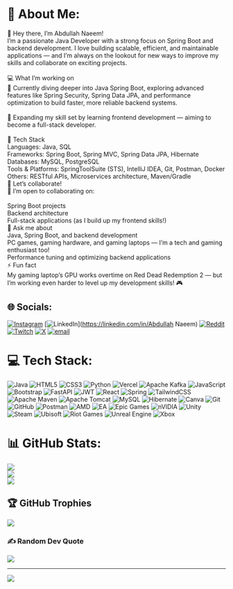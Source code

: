 # 💫 About Me:
👋 Hey there, I’m Abdullah Naeem!<br>I’m a passionate Java Developer with a strong focus on Spring Boot and backend development. I love building scalable, efficient, and maintainable applications — and I’m always on the lookout for new ways to improve my skills and collaborate on exciting projects.<br><br>💻 What I’m working on<br>🔭 Currently diving deeper into Java Spring Boot, exploring advanced features like Spring Security, Spring Data JPA, and performance optimization to build faster, more reliable backend systems.<br><br>🌱 Expanding my skill set by learning frontend development — aiming to become a full-stack developer.<br><br>🔧 Tech Stack<br>Languages: Java, SQL<br>Frameworks: Spring Boot, Spring MVC, Spring Data JPA, Hibernate<br>Databases: MySQL, PostgreSQL<br>Tools & Platforms: SpringToolSuite (STS), IntelliJ IDEA, Git, Postman, Docker<br>Others: RESTful APIs, Microservices architecture, Maven/Gradle<br>🤝 Let’s collaborate!<br>👯 I’m open to collaborating on:<br><br>Spring Boot projects<br>Backend architecture<br>Full-stack applications (as I build up my frontend skills!)<br>💬 Ask me about<br>Java, Spring Boot, and backend development<br>PC games, gaming hardware, and gaming laptops — I’m a tech and gaming enthusiast too!<br>Performance tuning and optimizing backend applications<br>⚡ Fun fact<br>My gaming laptop’s GPU works overtime on Red Dead Redemption 2 — but I’m working even harder to level up my development skills! 🎮


## 🌐 Socials:
[![Instagram](https://img.shields.io/badge/Instagram-%23E4405F.svg?logo=Instagram&logoColor=white)](https://instagram.com/abdullah_naeem76) [![LinkedIn](https://img.shields.io/badge/LinkedIn-%230077B5.svg?logo=linkedin&logoColor=white)](https://linkedin.com/in/Abdullah Naeem) [![Reddit](https://img.shields.io/badge/Reddit-%23FF4500.svg?logo=Reddit&logoColor=white)](https://reddit.com/user/_Abdullah_Naeem_) [![Twitch](https://img.shields.io/badge/Twitch-%239146FF.svg?logo=Twitch&logoColor=white)](https://twitch.tv/kevinsama11_) [![X](https://img.shields.io/badge/X-black.svg?logo=X&logoColor=white)](https://x.com/@AbdullahNaeem) [![email](https://img.shields.io/badge/Email-D14836?logo=gmail&logoColor=white)](mailto:naeemabdullah215@gmail.com) 

# 💻 Tech Stack:
![Java](https://img.shields.io/badge/java-%23ED8B00.svg?style=for-the-badge&logo=openjdk&logoColor=white) ![HTML5](https://img.shields.io/badge/html5-%23E34F26.svg?style=for-the-badge&logo=html5&logoColor=white) ![CSS3](https://img.shields.io/badge/css3-%231572B6.svg?style=for-the-badge&logo=css3&logoColor=white) ![Python](https://img.shields.io/badge/python-3670A0?style=for-the-badge&logo=python&logoColor=ffdd54) ![Vercel](https://img.shields.io/badge/vercel-%23000000.svg?style=for-the-badge&logo=vercel&logoColor=white) ![Apache Kafka](https://img.shields.io/badge/Apache%20Kafka-000?style=for-the-badge&logo=apachekafka) ![JavaScript](https://img.shields.io/badge/javascript-%23323330.svg?style=for-the-badge&logo=javascript&logoColor=%23F7DF1E) ![Bootstrap](https://img.shields.io/badge/bootstrap-%238511FA.svg?style=for-the-badge&logo=bootstrap&logoColor=white) ![FastAPI](https://img.shields.io/badge/FastAPI-005571?style=for-the-badge&logo=fastapi) ![JWT](https://img.shields.io/badge/JWT-black?style=for-the-badge&logo=JSON%20web%20tokens) ![React](https://img.shields.io/badge/react-%2320232a.svg?style=for-the-badge&logo=react&logoColor=%2361DAFB) ![Spring](https://img.shields.io/badge/spring-%236DB33F.svg?style=for-the-badge&logo=spring&logoColor=white) ![TailwindCSS](https://img.shields.io/badge/tailwindcss-%2338B2AC.svg?style=for-the-badge&logo=tailwind-css&logoColor=white) ![Apache Maven](https://img.shields.io/badge/Apache%20Maven-C71A36?style=for-the-badge&logo=Apache%20Maven&logoColor=white) ![Apache Tomcat](https://img.shields.io/badge/apache%20tomcat-%23F8DC75.svg?style=for-the-badge&logo=apache-tomcat&logoColor=black) ![MySQL](https://img.shields.io/badge/mysql-4479A1.svg?style=for-the-badge&logo=mysql&logoColor=white) ![Hibernate](https://img.shields.io/badge/Hibernate-59666C?style=for-the-badge&logo=Hibernate&logoColor=white) ![Canva](https://img.shields.io/badge/Canva-%2300C4CC.svg?style=for-the-badge&logo=Canva&logoColor=white) ![Git](https://img.shields.io/badge/git-%23F05033.svg?style=for-the-badge&logo=git&logoColor=white) ![GitHub](https://img.shields.io/badge/github-%23121011.svg?style=for-the-badge&logo=github&logoColor=white) ![Postman](https://img.shields.io/badge/Postman-FF6C37?style=for-the-badge&logo=postman&logoColor=white) ![AMD](https://img.shields.io/badge/AMD-%23000000.svg?style=for-the-badge&logo=amd&logoColor=white) ![EA](https://img.shields.io/badge/ea-%23000000.svg?style=for-the-badge&logo=ea&logoColor=white) ![Epic Games](https://img.shields.io/badge/epicgames-%23313131.svg?style=for-the-badge&logo=epicgames&logoColor=white) ![nVIDIA](https://img.shields.io/badge/nVIDIA-%2376B900.svg?style=for-the-badge&logo=nVIDIA&logoColor=white) ![Unity](https://img.shields.io/badge/unity-%23000000.svg?style=for-the-badge&logo=unity&logoColor=white) ![Steam](https://img.shields.io/badge/steam-%23000000.svg?style=for-the-badge&logo=steam&logoColor=white) ![Ubisoft](https://img.shields.io/badge/Ubisoft-%23F5F5F5.svg?style=for-the-badge&logo=Ubisoft&logoColor=black) ![Riot Games](https://img.shields.io/badge/riotgames-D32936.svg?style=for-the-badge&logo=riotgames&logoColor=white) ![Unreal Engine](https://img.shields.io/badge/unrealengine-%23313131.svg?style=for-the-badge&logo=unrealengine&logoColor=white) ![Xbox](https://img.shields.io/badge/xbox-%23107C10.svg?style=for-the-badge&logo=xbox&logoColor=white)
# 📊 GitHub Stats:
![](https://github-readme-stats.vercel.app/api?username=abdullah215-tech&theme=dark&hide_border=false&include_all_commits=true&count_private=true)<br/>
![](https://nirzak-streak-stats.vercel.app/?user=abdullah215-tech&theme=dark&hide_border=false)<br/>
![](https://github-readme-stats.vercel.app/api/top-langs/?username=abdullah215-tech&theme=dark&hide_border=false&include_all_commits=true&count_private=true&layout=compact)

## 🏆 GitHub Trophies
![](https://github-profile-trophy.vercel.app/?username=abdullah215-tech&theme=dark&no-frame=false&no-bg=false&margin-w=4)

### ✍️ Random Dev Quote
![](https://quotes-github-readme.vercel.app/api?type=horizontal&theme=radical)

---
[![](https://visitcount.itsvg.in/api?id=abdullah215-tech&icon=0&color=0)](https://visitcount.itsvg.in)

<!-- Proudly created with GPRM ( https://gprm.itsvg.in ) -->
